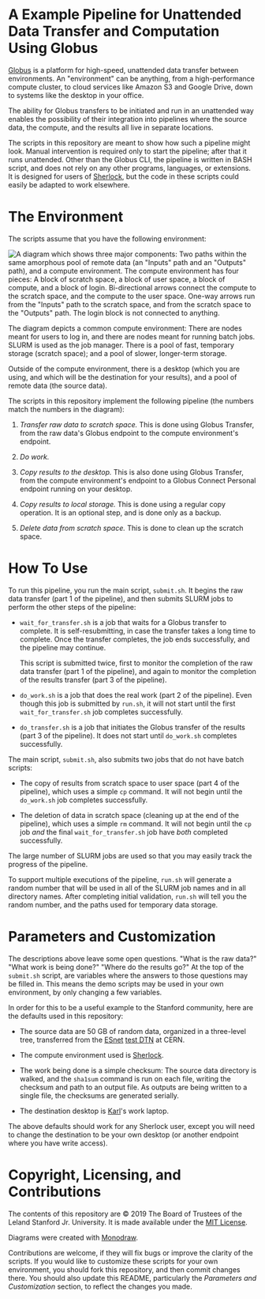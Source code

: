 # A Example Pipeline for Unattended Data Transfer and Computation Using Globus

[Globus](https://globus.org) is a platform for high-speed, unattended data
transfer between environments.  An "environment" can be anything, from a
high-performance compute cluster, to cloud services like Amazon S3 and Google
Drive, down to systems like the desktop in your office.

The ability for Globus transfers to be initiated and run in an unattended
way enables the possibility of their integration into pipelines where the
source data, the compute, and the results all live in separate locations.

The scripts in this repository are meant to show how such a pipeline might
look.  Manual intervention is required only to start the pipeline; after that
it runs unattended.  Other than the Globus CLI, the pipeline is written in BASH
script, and does not rely on any other programs, languages, or extensions.  It
is designed for users of [Sherlock](https://www.sherlock.stanford.edu), but the
code in these scripts could easily be adapted to work elsewhere.

# The Environment

The scripts assume that you have the following environment:

![A diagram which shows three major components: Two paths within the same amorphous pool of remote data (an "Inputs" path and an "Outputs" path), and a compute environment.  The compute environment has four pieces: A block of scratch space, a block of user space, a block of compute, and a block of login.  Bi-directional arrows connect the compute to the scratch space, and the compute to the user space.  One-way arrows run from the "Inputs" path to the scratch space, and from the scratch space to the "Outputs" path.  The login block is not connected to anything.](docs/environment.png?raw=true)

The diagram depicts a common compute environment: There are nodes meant for
users to log in, and there are nodes meant for running batch jobs.  SLURM is
used as the job manager.  There is a pool of fast, temporary storage (scratch
space); and a pool of slower, longer-term storage.

Outside of the compute environment, there is a desktop (which you are using,
and which will be the destination for your results), and a pool of remote data
(the source data).

The scripts in this repository implement the following pipeline (the numbers
match the numbers in the diagram):

1. _Transfer raw data to scratch space._  This is done using Globus Transfer,
   from the raw data's Globus endpoint to the compute environment's endpoint.

2. _Do work._

3. _Copy results to the desktop._  This is also done using Globus Transfer,
   from the compute environment's endpoint to a Globus Connect Personal
   endpoint running on your desktop.

4. _Copy results to local storage._  This is done using a regular copy
   operation.  It is an optional step, and is done only as a backup.

5. _Delete data from scratch space._  This is done to clean up the scratch
   space.

# How To Use

To run this pipeline, you run the main script, `submit.sh`.  It begins the raw
data transfer (part 1 of the pipeline), and then submits SLURM jobs to perform
the other steps of the pipeline:

* `wait_for_transfer.sh` is a job that waits for a Globus transfer to complete.
  It is self-resubmitting, in case the transfer takes a long time to complete.
  Once the transfer completes, the job ends successfully, and the pipeline may
  continue.

  This script is submitted twice, first to monitor the completion of the raw
  data transfer (part 1 of the pipeline), and again to monitor the completion
  of the results transfer (part 3 of the pipeline).

* `do_work.sh` is a job that does the real work (part 2 of the pipeline).  Even
  though this job is submitted by `run.sh`, it will not start until the first
  `wait_for_transfer.sh` job completes successfully.

* `do_transfer.sh` is a job that initiates the Globus transfer of the results
  (part 3 of the pipeline).  It does not start until `do_work.sh` completes
  successfully.

The main script, `submit.sh`, also submits two jobs that do not have batch
scripts:

* The copy of results from scratch space to user space (part 4 of the
  pipeline), which uses a simple `cp` command.  It will not begin until the
  `do_work.sh` job completes successfully.

* The deletion of data in scratch space (cleaning up at the end of the
  pipeline), which uses a simple `rm` command.  It will not begin until the
  `cp` job _and_ the final `wait_for_transfer.sh` job have _both_ completed
  successfully.

The large number of SLURM jobs are used so that you may easily track the
progress of the pipeline.

To support multiple executions of the pipeline, `run.sh` will generate a random
number that will be used in all of the SLURM job names and in all directory
names.  After completing initial validation, `run.sh` will tell you the random
number, and the paths used for temporary data storage.

# Parameters and Customization

The descriptions above leave some open questions.  "What is the raw data?"
"What work is being done?"  "Where do the results go?"  At the top of the
`submit.sh` script, are variables where the answers to those questions may be
filled in.  This means the demo scripts may be used in your own environment, by
only changing a few variables.

In order for this to be a useful example to the Stanford community, here are
the defaults used in this repository:

* The source data are 50 GB of random data, organized in a three-level tree,
  transferred from the [ESnet](http://www.es.net/) [test
  DTN](https://fasterdata.es.net/performance-testing/DTNs/) at CERN.

* The compute environment used is
  [Sherlock](https://www.sherlock.stanford.edu).

* The work being done is a simple checksum:  The source data directory is
  walked, and the `sha1sum` command is run on each file, writing the checksum
  and path to an output file.  As outputs are being written to a single file,
  the checksums are generated serially.

* The destination desktop is [Karl](https://github.com/akkornel)'s work laptop.

The above defaults should work for any Sherlock user, except you will need to
change the destination to be your own desktop (or another endpoint where you
have write access).

# Copyright, Licensing, and Contributions

The contents of this repository are © 2019 The Board of Trustees of the Leland
Stanford Jr. University.  It is made available under the [MIT License](LICENSE).

Diagrams were created with [Monodraw](https://monodraw.helftone.com).

Contributions are welcome, if they will fix bugs or improve the clarity of the
scripts.  If you would like to customize these scripts for your own
environment, you should fork this repository, and then commit changes there.
You should also update this README, particularly the _Parameters and
Customization_ section, to reflect the changes you made.
